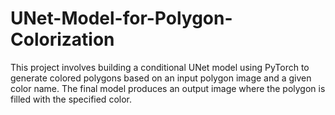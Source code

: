 # UNet-Model-for-Polygon-Colorization
This project involves building a conditional UNet model using PyTorch to generate colored polygons based on an input polygon image and a given color name. The final model produces an output image where the polygon is filled with the specified color.
